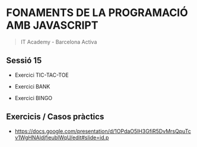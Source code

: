 # FONAMENTS DE LA PROGRAMACIÓ AMB JAVASCRIPT

> IT Academy - Barcelona Activa

## Sessió 15

- Exercici TIC-TAC-TOE

- Exercici BANK

- Exercici BINGO

## Exercicis / Casos pràctics

- https://docs.google.com/presentation/d/1OPdaO5lH3GfiR5DvMrsQpuTcv1WgHNAldjfieublWqU/edit#slide=id.p
